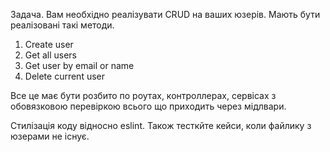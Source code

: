 Задача.
Вам необхідно реалізувати CRUD на ваших юзерів.
Мають бути реалізовані такі методи.
1) Create user
2) Get all users
3) Get user by email or name
4) Delete current user

Все це має бути розбито по роутах, контроллерах, сервісах з обовязковою перевіркою всього що приходить через мідлвари.

Стилізація коду відносно eslint.
Також тесткйте кейси, коли файлику з юзерами не існує.
